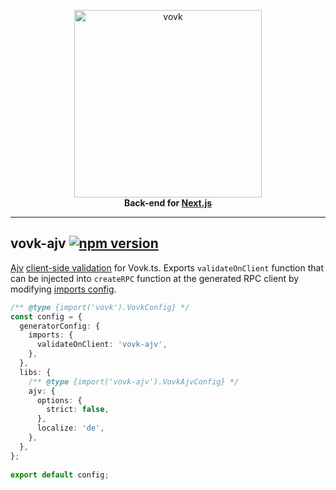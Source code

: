 <p align="center">
  <a href="https://vovk.dev">
    <picture>
      <source width="300" media="(prefers-color-scheme: dark)" srcset="https://vovk.dev/vovk-logo-white.svg">
      <source width="300" media="(prefers-color-scheme: light)" srcset="https://vovk.dev/vovk-logo.svg">
      <img width="300" alt="vovk" src="https://vovk.dev/vovk-logo.svg">
    </picture>
  </a>
  <br>
  <strong>Back-end for <a href="https://nextjs.org/docs/app">Next.js</a></strong>
</p>

---

## vovk-ajv [![npm version](https://badge.fury.io/js/vovk-ajv.svg)](https://www.npmjs.com/package/vovk-ajv)

[Ajv](https://ajv.js.org/) [client-side validation](https://vovk.dev/validation/client) for Vovk.ts. Exports `validateOnClient` function that can be injected into `createRPC` function at the generated RPC client by modifying [imports config](https://vovk.dev/imports#validateonclient).

```ts
/** @type {import('vovk').VovkConfig} */
const config = {
  generatorConfig: {
    imports: {
      validateOnClient: 'vovk-ajv',
    },
  },
  libs: {
    /** @type {import('vovk-ajv').VovkAjvConfig} */
    ajv: {
      options: {
        strict: false,
      },
      localize: 'de',
    },
  },
};
 
export default config;
```
